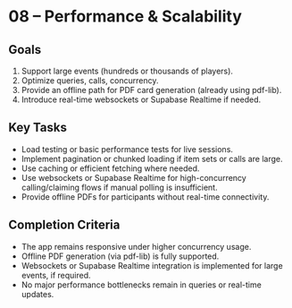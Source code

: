 # 08 – Performance & Scalability

## Goals
1. Support large events (hundreds or thousands of players).
2. Optimize queries, calls, concurrency.
3. Provide an offline path for PDF card generation (already using pdf-lib).
4. Introduce real-time websockets or Supabase Realtime if needed.

## Key Tasks
- Load testing or basic performance tests for live sessions.
- Implement pagination or chunked loading if item sets or calls are large.
- Use caching or efficient fetching where needed.
- Use websockets or Supabase Realtime for high-concurrency calling/claiming flows if manual polling is insufficient.
- Provide offline PDFs for participants without real-time connectivity.

## Completion Criteria
- The app remains responsive under higher concurrency usage.
- Offline PDF generation (via pdf-lib) is fully supported.
- Websockets or Supabase Realtime integration is implemented for large events, if required.
- No major performance bottlenecks remain in queries or real-time updates.
